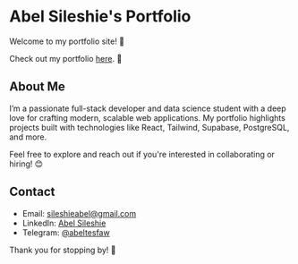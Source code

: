 # Abel Sileshie's Portfolio

Welcome to my portfolio site! 🌟

Check out my portfolio [here](https://abelsileshie.github.io). 🚀

## About Me

I’m a passionate full-stack developer and data science student with a deep love for crafting modern, scalable web applications. My portfolio highlights projects built with technologies like React, Tailwind, Supabase, PostgreSQL, and more.

Feel free to explore and reach out if you're interested in collaborating or hiring! 😊

## Contact

- Email: [sileshieabel@gmail.com](mailto:sileshieabel@gmail.com)
- LinkedIn: [Abel Sileshie](https://www.linkedin.com/in/abelsileshie)
- Telegram: [@abeltesfaw](https://t.me/abeltesfaw)

Thank you for stopping by! 🙏
